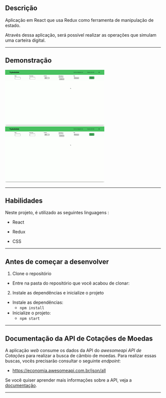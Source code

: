 
## Descrição

Aplicação em React que usa Redux como ferramenta de manipulação de estado.

Através dessa aplicação, será possível realizar as operações que simulam uma carteira digital.

---
## Demonstração

<img height="180px" src="/trybe-wallet-main.gif">
<img height="180px" src="/trybe-wallet-main.gif">

---

## Habilidades
Neste projeto, é utilizado as seguintes linguagens :

  * React

  * Redux

  * CSS

---

## Antes de começar a desenvolver

1. Clone o repositório
  * Entre na pasta do repositório que você acabou de clonar:

2. Instale as dependências e inicialize o projeto
  * Instale as dependências:
    * `npm install`
  * Inicialize o projeto:
    * `npm start`

---

## Documentação da API de Cotações de Moedas

A aplicação _web_ consume os dados da API do _awesomeapi API de Cotações_ para realizar a busca de câmbio de moedas. Para realizar essas buscas, vocês precisarão consultar o seguinte _endpoint_:

- https://economia.awesomeapi.com.br/json/all

Se você quiser aprender mais informações sobre a API, veja a [documentação](https://docs.awesomeapi.com.br/api-de-moedas).

---




